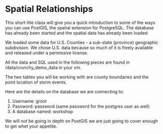 # Spatial Relationships

This short litle class will give you a quick introduction to some of the ways you can use PostGIS, the spatial extension
for PostgreSQL. The database has already been started and the spatial data has already been loaded

We loaded some data for U.S. Counties - a sub-state (province) geographic subdivision.
We chose U.S. data because so much of it is freely available and released under a permissive license.

All the data and SQL used in the following pieces are found in /data/crunchy_demo_data in your vm.

The two tables you will be working with are county boundaries and the point location of storm events.

Here are the details on the database we are connecting to:
1. Username: groot
1. Password: password (same password for the postgres user as well)
1. A database named: workshop

We will _not_ be going in depth on PostGIS we are just going to cover enough to get whet your appetite.
